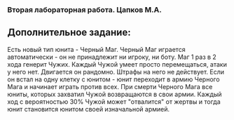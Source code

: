 ### Вторая лабораторная работа. Цапков М.А.

## Дополнительное задание:

Есть новый тип юнита - Черный Маг. Черный Маг играется автоматически - он не принадлежит ни игроку, ни боту. Маг 1 раз в 2 хода генерит Чужих. Каждый Чужой умеет просто перемещаться, атаки у него нет. Двигается он рандомно. Штрафы на него не действует. Если он встал на одну клетку с юнитом - юнит переходит в армию Черного Мага и начинает играть против всех. При смерти Черного Мага все юниты, которых захватил Чужой возвращаются в свои армии. Каждый ход с вероятностью 30% Чужой может "отвалится" от жертвы и тогда юнит становится юнитом своей изначальной армией.